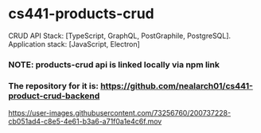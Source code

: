 # cs441-products-crud
CRUD API Stack: [TypeScript, GraphQL, PostGraphile, PostgreSQL]. Application stack: [JavaScript, Electron]

### NOTE: products-crud api is linked locally via npm link
### The repository for it is: https://github.com/nealarch01/cs441-product-crud-backend




https://user-images.githubusercontent.com/73256760/200737228-cb051ad4-c8e5-4e61-b3a6-a71f0a1e4c6f.mov

